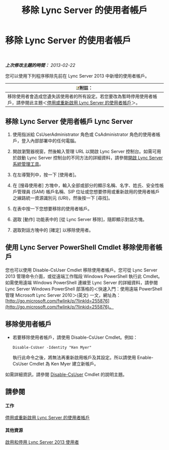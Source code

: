﻿---
title: 移除 Lync Server 的使用者帳戶
TOCTitle: 移除 Lync Server 的使用者帳戶
ms:assetid: 2f512aba-e358-45ae-af58-74312ee9c514
ms:mtpsurl: https://technet.microsoft.com/zh-tw/library/JJ688008(v=OCS.15)
ms:contentKeyID: 49889999
ms.date: 08/10/2015
mtps_version: v=OCS.15
ms.translationtype: HT
---

# 移除 Lync Server 的使用者帳戶

 

_**上次修改主題的時間：** 2013-02-22_

您可以使用下列程序移除先前在 Lync Server 2013 中新增的使用者帳戶。

<table>
<thead>
<tr class="header">
<th><img src="images/Gg398811.note(OCS.15).gif" title="note" alt="note" />附註：</th>
</tr>
</thead>
<tbody>
<tr class="odd">
<td>移除使用者會造成您遺失該使用者的所有設定。若您要改為暫時停用使用者帳戶，請參閱此主題＜<a href="lync-server-2013-disable-or-re-enable-user-account-for-lync-server.md">停用或重新啟用 Lync Server 的使用者帳戶</a>＞。</td>
</tr>
</tbody>
</table>


## 移除 Lync Server 使用者帳戶 Lync Server

1.  使用指派給 CsUserAdministrator 角色或 CsAdministrator 角色的使用者帳戶，登入內部部署中的任何電腦。

2.  開啟瀏覽器視窗，然後輸入管理 URL 以開啟 Lync Server 控制台。如需可用於啟動 Lync Server 控制台的不同方法的詳細資料，請參閱[開啟 Lync Server 系統管理工具](lync-server-2013-open-lync-server-administrative-tools.md)。

3.  在左導覽列中，按一下 \[使用者\]。

4.  在 \[搜尋使用者\] 方塊中，輸入全部或部分的顯示名稱、名字、姓氏、安全性帳戶管理員 (SAM) 帳戶名稱、SIP 位址或您想要停用或重新啟用的使用者帳戶之線路統一資源識別元 (URI)，然後按一下 \[尋找\]。

5.  在表中按一下您想要移除的使用者帳戶。

6.  選取 \[動作\] 功能表中的 \[從 Lync Server 移除\]，隨即顯示對話方塊。

7.  選取對話方塊中的 \[確定\] 以移除使用者。

## 使用 Lync Server PowerShell Cmdlet 移除使用者帳戶

您也可以使用 Disable-CsUser Cmdlet 移除使用者帳戶。您可從 Lync Server 2013 管理命令介面，或從遠端工作階段 Windows PowerShell 執行此 Cmdlet。如需使用遠端 Windows PowerShell 連線至 Lync Server 的詳細資料，請參閱 Lync Server Windows PowerShell 部落格的＜快速入門：使用遠端 PowerShell 管理 Microsoft Lync Server 2010＞(英文) 一文，網址為：[http://go.microsoft.com/fwlink/p/?linkId=255876](http://go.microsoft.com/fwlink/p/?linkid=255876)。

## 移除使用者帳戶

  - 若要移除使用者帳戶，請使用 Disable-CsUser Cmdlet。例如：
    
        Disable-CsUser -Identity "Ken Myer"
    
    執行此命令之後，將無法再重新啟用帳戶及其設定。所以請使用 Enable-CsUser Cmdlet 為 Ken Myer 建立新帳戶。

如需詳細資訊，請參閱 [Disable-CsUser](disable-csuser.md) Cmdlet 的說明主題。

## 請參閱

#### 工作

[停用或重新啟用 Lync Server 的使用者帳戶](lync-server-2013-disable-or-re-enable-user-account-for-lync-server.md)  

#### 其他資源

[啟用和停用 Lync Server 2013 使用者](lync-server-2013-enabling-and-disabling-users-for-lync-server.md)

